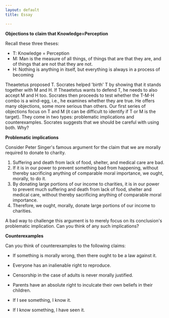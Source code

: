 ```yaml
---
layout: default
title: Essay

---
```


**Objections to claim that Knowledge=Perception** 

Recall these three theses: 

+ T:  Knowledge = Perception
+ M: Man is the measure of all things, of things that are that they are, and of things that are not that they are not. 
+ H: Nothing is anything in itself, but everything is always in a process of becoming

Theaetetus proposed T. Socrates helped 'birth' T by showing that it stands together with M and H. If Theaetetus wants to defend T, he needs to also accept M and H too. Socrates then proceeds to test whether the T-M-H combo is a wind-egg, i.e., he examines whether they are true. He offers many objections, some more serious than others. Our first series of objections focus on T and M (it can be difficult to identify if T or M is the target). They come in two types: problematic  implications and counterexamples. Socrates suggests that we should be careful with using both. Why?

**Problematic implications**

Consider Peter Singer's famous argument for the claim that we are morally required to donate to charity. 

1. Suffering and death from lack of food, shelter, and medical care are bad. 
2. If it is in our power to prevent something bad from happening, without thereby sacrificing anything of comparable moral importance, we ought, morally, to do it.
3. By donating large portions of our income to charities,  it is in our power to prevent much suffering and death from lack of food, shelter and medical care, without thereby sacrificing anything of comparable moral importance. 
4. Therefore, we ought, morally, donate large portions of our income to charities. 

A bad way to challenge this argument is to merely focus on its conclusion's problematic implication. Can you think of any such implications?

**Counterexamples**

Can you think of counterexamples to the following claims: 

+ If something is morally wrong, then there ought to be a law against it.


+ Everyone has an inalienable right to reproduce.


+ Censorship in the case of adults is never morally justified.


+ Parents have an absolute right to inculcate their own beliefs in their children.


+ If I see something, I know it. 


+ If I know something, I have seen it. 